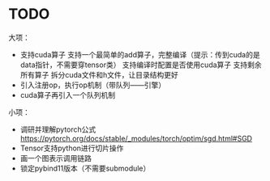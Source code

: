# TODO

大项：

- 支持cuda算子
    支持一个最简单的add算子，完整编译（提示：传到cuda的是data指针，不需要穿tensor类）
    支持编译时配置是否使用cuda算子
    支持剩余所有算子
    拆分cuda文件和h文件，让目录结构更好
- 引入注册op，执行op机制（带队列——引擎）
- cuda算子再引入一个队列机制

小项：

- 调研并理解pytorch公式 https://pytorch.org/docs/stable/_modules/torch/optim/sgd.html#SGD
- Tensor支持python进行切片操作
- 画一个图表示调用链路
- 锁定pybind11版本（不需要submodule）